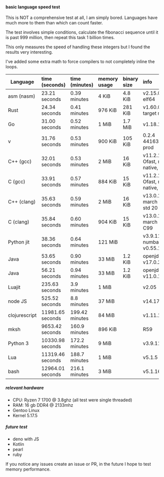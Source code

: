 #### basic language speed test

This is NOT a comprehensive test at all, I am simply bored. Languages have much more to them than which can count faster.

The test involves simple conditions, calculate the fibonacci sequence until it is past 999 million, then repeat this task 1 billion times.

This only measures the speed of handling these integers but I found the results very interesting.

I've added some extra math to force compilers to not completely inline the loops.

| Language         | time (seconds) | time (minutes) | memory usage | binary size | info|
|------------------|:---------------|:---------------|:-------------|:------------|:----|
| asm (nasm)       | 23.21 seconds    | 0.39 minutes   | 4 KiB        | 4.8 KiB     | v2.15.05-1 elf64
| Rust             | 24.34 seconds    | 0.41 minutes   | 976 KiB      | 281 KiB     | v1.60.0, target release
| Go               | 31.00 seconds    | 0.52 minutes   | 1 MiB        | 1.7 MiB     | v1.18.1
| v                | 31.76 seconds    | 0.53 minutes   | 900 KiB      | 105 KiB     | 0.2.4 441637e prod
| C++ (gcc)        | 32.01 seconds    | 0.53 minutes   | 2 MiB        | 16 KiB      | v11.2.1, Ofast, march native, std 20 
| C (gcc)          | 33.91 seconds    | 0.57 minutes   | 884 KiB      | 15 KiB      | v11.2.1, Ofast, march native, C99
| C++ (clang)      | 35.63 seconds    | 0.59 minutes   | 2 MiB        | 16 KiB      | v13.0.1, O3, march native, std 20 
| C (clang)        | 35.84 seconds    | 0.60 minutes   | 904 KiB      | 15 KiB      | v13.0.1, O3, march native, C99 
| Python jit       | 38.36 seconds    | 0.64 minutes   | 121 MiB      |             | v3.9.11, numba v0.55.1 
| Java             | 53.65 seconds    | 0.90 minutes   | 33 MiB       | 1.2 KiB     | openjdk v17.0.2
| Java             | 56.21 seconds    | 0.94 minutes   | 33 MiB       | 1.2 KiB     | openjdk v11.0.14
| Luajit           | 235.63 seconds   | 3.9 minutes    | 1 MiB        |             | v2.05
| node JS          | 525.52 seconds   | 8.8 minutes    | 37 MiB       |             | v14.17.6
| clojurescript    | 11981.65 seconds | 199.42 minutes | 84 MiB       |             | v1.11.1.1113
| mksh             | 9653.42 seconds  | 160.9 minutes  | 896 KiB      |             | R59
| Python 3         | 10330.98 seconds | 172.2 minutes  | 9 MiB        |             | v3.9.11
| Lua              | 11319.46 seconds | 188.7 minutes  | 1 MiB        |             | v5.1.5
| bash             | 12964.01 seconds | 216.1 minutes  | 3 MiB        |             | v5.1.16

##### relevant hardware
* CPU: Ryzen 7 1700 @ 3.8ghz (all test were single threaded)
* RAM: 16 gb DDR4 @ 2133mhz
* Gentoo Linux 
* Kernel 5.17.5

##### future test
* deno with JS
* Kotlin
* pearl
* ruby

If you notice any issues create an issue or PR, in the future I hope to test memory performance.
